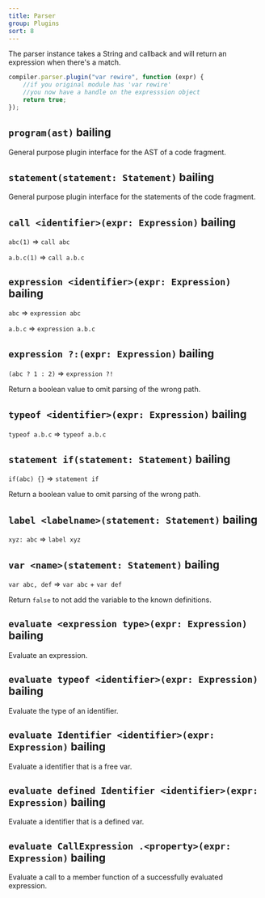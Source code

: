 ```yaml
---
title: Parser
group: Plugins
sort: 8
---
```


The parser instance takes a String and callback and will return an expression when there's a match.

```javascript
compiler.parser.plugin("var rewire", function (expr) {
    //if you original module has 'var rewire'
    //you now have a handle on the expresssion object
    return true;
});
```

## `program(ast)` bailing

General purpose plugin interface for the AST of a code fragment.

## `statement(statement: Statement)` bailing

General purpose plugin interface for the statements of the code fragment.

## `call <identifier>(expr: Expression)` bailing

`abc(1)` => `call abc`

`a.b.c(1)` => `call a.b.c`

## `expression <identifier>(expr: Expression)` bailing

`abc` => `expression abc`

`a.b.c` => `expression a.b.c`

## `expression ?:(expr: Expression)` bailing

`(abc ? 1 : 2)` => `expression ?!`

Return a boolean value to omit parsing of the wrong path.

## `typeof <identifier>(expr: Expression)` bailing

`typeof a.b.c` => `typeof a.b.c`

## `statement if(statement: Statement)` bailing

`if(abc) {}` => `statement if`

Return a boolean value to omit parsing of the wrong path.

## `label <labelname>(statement: Statement)` bailing

`xyz: abc` => `label xyz`

## `var <name>(statement: Statement)` bailing

`var abc, def` => `var abc` + `var def`

Return `false` to not add the variable to the known definitions.

## `evaluate <expression type>(expr: Expression)` bailing

Evaluate an expression.

## `evaluate typeof <identifier>(expr: Expression)` bailing

Evaluate the type of an identifier.

## `evaluate Identifier <identifier>(expr: Expression)` bailing

Evaluate a identifier that is a free var.

## `evaluate defined Identifier <identifier>(expr: Expression)` bailing

Evaluate a identifier that is a defined var.

## `evaluate CallExpression .<property>(expr: Expression)` bailing

Evaluate a call to a member function of a successfully evaluated expression.
